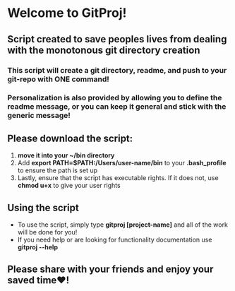 # Welcome to GitProj!
## Script created to save peoples lives from dealing with the monotonous git directory creation

### This script will create a git directory, readme, and push to your git-repo with ONE command!
### Personalization is also provided by allowing you to define the readme message, or you can keep it general and stick with the generic message!

## Please download the script:
1. <b>move it into your ~/bin directory</b>
2. Add <b>export PATH=$PATH:/Users/user-name/bin</b> to your <b>.bash_profile</b> to ensure the path is set up
3. Lastly, ensure that the script has executable rights. If it does not, use <b>chmod u+x</b> to give your user rights

## Using the script
* To use the script, simply type <b>gitproj [project-name]</b> and all of the work will be done for you!
* If you need help or are looking for functionality documentation use <b>gitproj --help</b> 
## Please share with your friends and enjoy your saved time:heart:!
